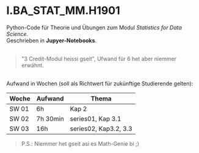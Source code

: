 # I.BA_STAT_MM.H1901
Python-Code für Theorie und Übungen zum Modul *Statistics for Data Science*.<br>
Geschrieben in **Jupyer-Notebooks**.<br>
<br>
> "3 Credit-Modul heissi gseit", Ufwand für 6 het aber niemmer erwähnt.
<br>
Aufwand in Wochen (soll als Richtwert für zukünftige Studierende gelten):<br> 

 Woche | Aufwand | Thema
------------ | ------------- | -------------
SW 01 | 6h | Kap 2
SW 02 | 7h 30min | series01, Kap 3.1
SW 03 | 16h | series02, Kap3.2, 3.3

>P.S.: Niemmer het gseit asi es Math-Genie bi ;)
